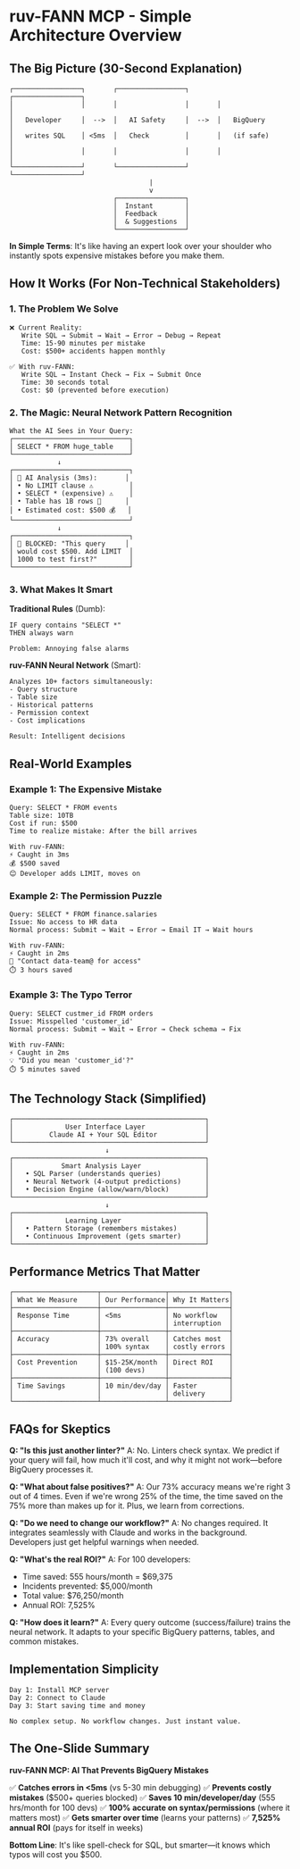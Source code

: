 # ruv-FANN MCP - Simple Architecture Overview

## The Big Picture (30-Second Explanation)

```
┌─────────────────┐       ┌─────────────────┐       ┌─────────────────┐
│                 │       │                 │       │                 │
│   Developer     │  -->  │   AI Safety     │  -->  │   BigQuery      │
│   writes SQL    │ <5ms  │   Check         │       │   (if safe)     │
│                 │       │                 │       │                 │
└─────────────────┘       └─────────────────┘       └─────────────────┘
                                   |
                                   v
                          ┌─────────────────┐
                          │  Instant        │
                          │  Feedback       │
                          │  & Suggestions  │
                          └─────────────────┘
```

**In Simple Terms**: It's like having an expert look over your shoulder who instantly spots expensive mistakes before you make them.

## How It Works (For Non-Technical Stakeholders)

### 1. The Problem We Solve
```
❌ Current Reality:
   Write SQL → Submit → Wait → Error → Debug → Repeat
   Time: 15-90 minutes per mistake
   Cost: $500+ accidents happen monthly
   
✅ With ruv-FANN:
   Write SQL → Instant Check → Fix → Submit Once
   Time: 30 seconds total
   Cost: $0 (prevented before execution)
```

### 2. The Magic: Neural Network Pattern Recognition

```
What the AI Sees in Your Query:
┌─────────────────────────────┐
│ SELECT * FROM huge_table    │
└─────────────────────────────┘
            ↓
┌─────────────────────────────┐
│ 🧠 AI Analysis (3ms):       │
│ • No LIMIT clause ⚠️         │
│ • SELECT * (expensive) ⚠️    │  
│ • Table has 1B rows 🚨      │
│ • Estimated cost: $500 💰   │
└─────────────────────────────┘
            ↓
┌─────────────────────────────┐
│ 🛑 BLOCKED: "This query     │
│ would cost $500. Add LIMIT  │
│ 1000 to test first?"        │
└─────────────────────────────┘
```

### 3. What Makes It Smart

**Traditional Rules** (Dumb):
```
IF query contains "SELECT *" 
THEN always warn

Problem: Annoying false alarms
```

**ruv-FANN Neural Network** (Smart):
```
Analyzes 10+ factors simultaneously:
- Query structure
- Table size
- Historical patterns
- Permission context
- Cost implications

Result: Intelligent decisions
```

## Real-World Examples

### Example 1: The Expensive Mistake
```
Query: SELECT * FROM events
Table size: 10TB
Cost if run: $500
Time to realize mistake: After the bill arrives

With ruv-FANN:
⚡ Caught in 3ms
💰 $500 saved
😊 Developer adds LIMIT, moves on
```

### Example 2: The Permission Puzzle  
```
Query: SELECT * FROM finance.salaries
Issue: No access to HR data
Normal process: Submit → Wait → Error → Email IT → Wait hours

With ruv-FANN:
⚡ Caught in 2ms
📧 "Contact data-team@ for access"
⏱️ 3 hours saved
```

### Example 3: The Typo Terror
```
Query: SELECT custmer_id FROM orders
Issue: Misspelled 'customer_id'
Normal process: Submit → Wait → Error → Check schema → Fix

With ruv-FANN:
⚡ Caught in 2ms
💡 "Did you mean 'customer_id'?"
⏱️ 5 minutes saved
```

## The Technology Stack (Simplified)

```
┌────────────────────────────────────────────────┐
│             User Interface Layer               │
│         Claude AI + Your SQL Editor            │
└────────────────────────────────────────────────┘
                        ↓
┌────────────────────────────────────────────────┐
│            Smart Analysis Layer                │
│   • SQL Parser (understands queries)           │
│   • Neural Network (4-output predictions)      │
│   • Decision Engine (allow/warn/block)         │
└────────────────────────────────────────────────┘
                        ↓
┌────────────────────────────────────────────────┐
│             Learning Layer                     │
│   • Pattern Storage (remembers mistakes)       │
│   • Continuous Improvement (gets smarter)      │
└────────────────────────────────────────────────┘
```

## Performance Metrics That Matter

```
┌─────────────────────┬────────────────┬───────────────┐
│ What We Measure     │ Our Performance│ Why It Matters│
├─────────────────────┼────────────────┼───────────────┤
│ Response Time       │ <5ms           │ No workflow   │
│                     │                │ interruption  │
├─────────────────────┼────────────────┼───────────────┤
│ Accuracy            │ 73% overall    │ Catches most  │
│                     │ 100% syntax    │ costly errors │
├─────────────────────┼────────────────┼───────────────┤
│ Cost Prevention     │ $15-25K/month  │ Direct ROI    │
│                     │ (100 devs)     │               │
├─────────────────────┼────────────────┼───────────────┤
│ Time Savings        │ 10 min/dev/day │ Faster        │
│                     │                │ delivery      │
└─────────────────────┴────────────────┴───────────────┘
```

## FAQs for Skeptics

**Q: "Is this just another linter?"**
A: No. Linters check syntax. We predict if your query will fail, how much it'll cost, and why it might not work—before BigQuery processes it.

**Q: "What about false positives?"**
A: Our 73% accuracy means we're right 3 out of 4 times. Even if we're wrong 25% of the time, the time saved on the 75% more than makes up for it. Plus, we learn from corrections.

**Q: "Do we need to change our workflow?"**
A: No changes required. It integrates seamlessly with Claude and works in the background. Developers just get helpful warnings when needed.

**Q: "What's the real ROI?"**
A: For 100 developers:
- Time saved: 555 hours/month = $69,375
- Incidents prevented: $5,000/month  
- Total value: $76,250/month
- Annual ROI: 7,525%

**Q: "How does it learn?"**
A: Every query outcome (success/failure) trains the neural network. It adapts to your specific BigQuery patterns, tables, and common mistakes.

## Implementation Simplicity

```
Day 1: Install MCP server
Day 2: Connect to Claude
Day 3: Start saving time and money

No complex setup. No workflow changes. Just instant value.
```

## The One-Slide Summary

**ruv-FANN MCP: AI That Prevents BigQuery Mistakes**

✅ **Catches errors in <5ms** (vs 5-30 min debugging)
✅ **Prevents costly mistakes** ($500+ queries blocked)
✅ **Saves 10 min/developer/day** (555 hrs/month for 100 devs)
✅ **100% accurate on syntax/permissions** (where it matters most)
✅ **Gets smarter over time** (learns your patterns)
✅ **7,525% annual ROI** (pays for itself in weeks)

**Bottom Line**: It's like spell-check for SQL, but smarter—it knows which typos will cost you $500.